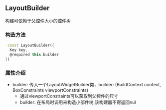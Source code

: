 ## **LayoutBuilder**

>
构建可依赖于父控件大小的控件树

### 构造方法
``` dart
 const LayoutBuilder({
  Key key,
  @required this.builder
})
```

### 属性介绍
* builder: 传入一个LayoutWidgetBuilder类，builder: (BuildContext context, BoxConstraints viewportConstraints)
  * 通过viewportConstraints可以获取到父控件的尺寸
  * builder: 在布局时调用来构造小部件树,该构建器不得返回nul